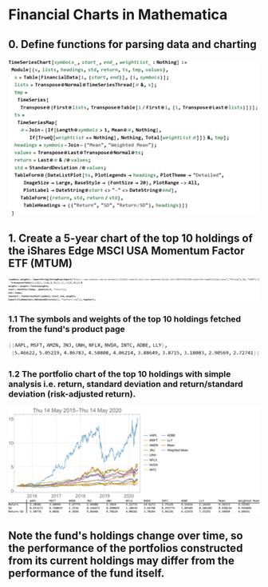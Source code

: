 # Financial Charts in Mathematica

## 0. Define functions for parsing data and charting
![Charts](HTMLFiles/portfolio_1.png)

## 1. Create a 5-year chart of the top 10 holdings of the iShares Edge MSCI USA Momentum Factor ETF (MTUM)
![Charts](HTMLFiles/portfolio_2.gif)

### 1.1 The symbols and weights of the top 10 holdings fetched from the fund's product page
![Charts](HTMLFiles/portfolio_3.png)

### 1.2 The portfolio chart of the top 10 holdings with simple analysis i.e. return, standard deviation and return/standard deviation (risk-adjusted return).
![Charts](topChart.svg)

## Note the fund's holdings change over time, so the performance of the portfolios constructed from its current holdings may differ from the performance of the fund itself.
